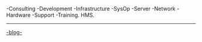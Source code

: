 -Consulting -Development -Infrastructure -SysOp -Server -Network -Hardware -Support -Training.
HMS.

---------------------------------------------------------------------------------------------------------
<a href="http://hectormiguel.github.io/blog/">-blog-</a>
